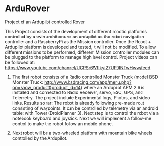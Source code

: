 # ArduRover
Project of an Ardupilot controlled Rover

This Project consists of the development of different robotic platforms controlled by a twin architecture: an ardupilot as the robot navigation controller and a RaspberryPi as the Mission controller. Once the Robot + Ardupilot platform is developed and tested, it will not be modified. To allow different missions to be performed, different Mission controller modules can be plugged to the platform to manage high level control. 
Project videos can be followed at: https://www.youtube.com/channel/UCPSr6WfIkyi27UP0INTwHww/feed

1)	The first robot consists of a Radio controlled Monster Truck (model BSD Monster Truck: http://www.bsdracing.com/app/menu.php?op=show_product&product_id=14) where an Ardupilot APM 2.6 is installed and connected to Radio Receiver, servo, ESC, GPS, and Telemetry.
The project include Experimental logs, Photos, and video links.
Results so far: The robot is already following pre-made rout consisting of waypoints. It can be controlled by telemetry via an android tablet with Tower (DroidPlanner 3).
Next step is to control the robot via a notebook keyboard and joystick.
Next we will implement a follow-me control to make the robot follow an mobile phone.

2)	Next robot will be a two-wheeled platform with mountain bike wheels controlled by the Ardupilot.

